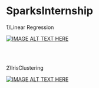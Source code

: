 # SparksInternship
1)Linear Regression

[![IMAGE ALT TEXT HERE](http://img.youtube.com/vi/GEUimcN_NRw/0.jpg)](http://www.youtube.com/watch?v=GEUimcN_NRw)



<br>
<br>


2)IrisClustering

[![IMAGE ALT TEXT HERE](http://img.youtube.com/vi/jRmth5N1uYY/0.jpg)](http://www.youtube.com/watch?v=jRmth5N1uYY)
